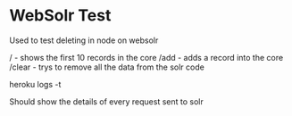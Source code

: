 WebSolr Test
===================

Used to test deleting in node on websolr

/ - shows the first 10 records in the core
/add - adds a record into the core
/clear - trys to remove all the data from the solr code

heroku logs -t 

Should show the details of every request sent to solr